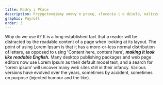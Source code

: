 ```yaml
---
title: Kadry i Płace
description: Przygotowujemy umowy o pracę, zlecenia i o dzieło, naliczamy wynagrodzenia, sporządzamy listy płac, rozliczamy z ZUS (wraz z przesyłaniem dokumentów elektronicznie) oraz pomagamy w prowadzeniu akt osobowych pracowników.
graphic: Payroll
order: 3
---
```


Why do we use it?
It is a long established fact that a reader will be distracted by the readable content of a page when looking at its layout. The point of using Lorem Ipsum is that it has a more-or-less normal distribution of letters, as opposed to using 'Content here, content here', ***making it look like readable English.*** Many desktop publishing packages and web page editors now use Lorem Ipsum as their default model text, and a search for 'lorem ipsum' will uncover many web sites still in their infancy. Various versions have evolved over the years, sometimes by accident, sometimes on purpose (injected humour and the like).